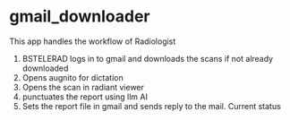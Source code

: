 # gmail_downloader
This app handles the workflow of Radiologist
1. BSTELERAD logs in to gmail and downloads the scans if not already downloaded
2. Opens augnito for dictation 
3. Opens the scan in radiant viewer
4. punctuates the report using llm AI
5. Sets the report file in gmail and sends reply to the mail.
Current status